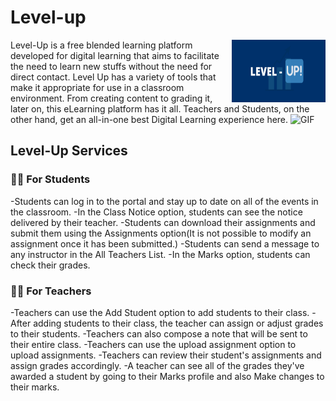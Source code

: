 # Level-up
<img align="right" alt="GIF" src="https://github.com/disha03/Level-up/blob/main/static/images/Header_1.png" width="150" height="100" />
Level-Up is a free blended learning platform developed for digital learning that aims to facilitate the need to learn new stuffs without the need for direct contact. Level Up has a variety of tools that make it appropriate for use in a classroom environment. From creating content to grading it, later on, this eLearning platform has it all. Teachers and Students, on the other hand, get an all-in-one best Digital Learning experience here.

<img align="centre" alt="GIF" src="https://cdn.dribbble.com/users/5137854/screenshots/11067373/media/9b56464ef949e525e01218a755d8968f.gif" width="450" height="320" />
<br>

## Level-Up Services

### 👨‍💻 For Students
-Students can log in to the portal and stay up to date on all of the events in the classroom.
-In the Class Notice option, students can see the notice delivered by their teacher.
-Students can download their assignments and submit them using the Assignments option(It is not possible to modify an assignment once it has been submitted.)
-Students can send a message to any instructor in the All Teachers List.
-In the Marks option, students can check their grades.

### 👨‍💻 For Teachers
-Teachers can use the Add Student option to add students to their class.
-After adding students to their class, the teacher can assign or adjust grades to their students.
-Teachers can also compose a note that will be sent to their entire class.
-Teachers can use the upload assignment option to upload assignments.
-Teachers can review their student's assignments and assign grades accordingly.
-A teacher can see all of the grades they've awarded a student by going to their Marks profile and also Make changes to their marks.
